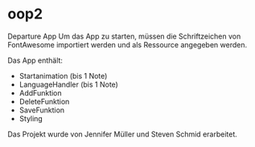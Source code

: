 # oop2

Departure App
Um das App zu starten, müssen die Schriftzeichen von FontAwesome importiert werden und als Ressource angegeben werden.

Das App enthält:
- Startanimation (bis 1 Note)
- LanguageHandler (bis 1 Note)
- AddFunktion
- DeleteFunktion
- SaveFunktion
- Styling

Das Projekt wurde von Jennifer Müller und Steven Schmid erarbeitet.

